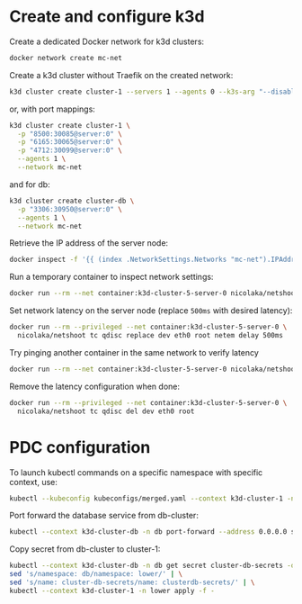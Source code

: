 # Create and configure k3d

Create a dedicated Docker network for k3d clusters:
```bash
docker network create mc-net
```
Create a k3d cluster without Traefik on the created network:
```bash
k3d cluster create cluster-1 --servers 1 --agents 0 --k3s-arg "--disable=traefik@server:*" --network mc-net
```
or, with port mappings:
```bash
k3d cluster create cluster-1 \
  -p "8500:30085@server:0" \
  -p "6165:30065@server:0" \
  -p "4712:30099@server:0" \
  --agents 1 \
  --network mc-net
```
and for db:
```bash
k3d cluster create cluster-db \
  -p "3306:30950@server:0" \
  --agents 1 \
  --network mc-net
```
Retrieve the IP address of the server node:
```bash
docker inspect -f '{{ (index .NetworkSettings.Networks "mc-net").IPAddress }}' k3d-cluster-5-server-0
```
Run a temporary container to inspect network settings:
```bash
docker run --rm --net container:k3d-cluster-5-server-0 nicolaka/netshoot ip -o -4 addr show
```

Set network latency on the server node (replace `500ms` with desired latency):
```bash
docker run --rm --privileged --net container:k3d-cluster-5-server-0 \
  nicolaka/netshoot tc qdisc replace dev eth0 root netem delay 500ms
```
Try pinging another container in the same network to verify latency 
```bash
docker run --rm --net container:k3d-cluster-5-server-0 nicolaka/netshoot ping -c 5 172.18.0.14
```
Remove the latency configuration when done:
```bash
docker run --rm --privileged --net container:k3d-cluster-5-server-0 \
  nicolaka/netshoot tc qdisc del dev eth0 root
```


# PDC configuration

To launch kubectl commands on a specific namespace with specific context, use:
```bash
kubectl --kubeconfig kubeconfigs/merged.yaml --context k3d-cluster-1 -n lower
```

Port forward the database service from db-cluster:
```bash
kubectl --context k3d-cluster-db -n db port-forward --address 0.0.0.0 svc/cluster-db-haproxy 3306:3306
```

Copy secret from db-cluster to cluster-1:
```bash
kubectl --context k3d-cluster-db -n db get secret cluster-db-secrets -o yaml | \
sed 's/namespace: db/namespace: lower/' | \
sed 's/name: cluster-db-secrets/name: clusterdb-secrets/' | \
kubectl --context k3d-cluster-1 -n lower apply -f -
```


